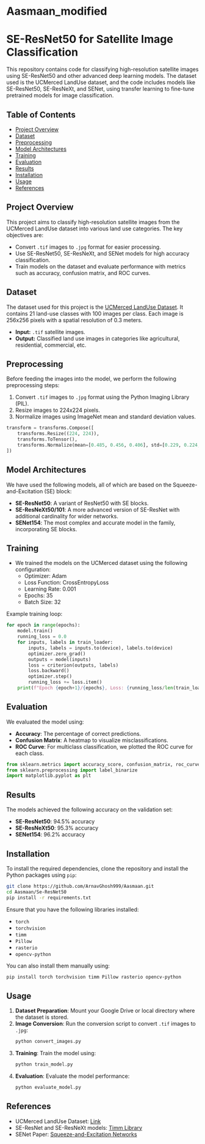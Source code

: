 # Aasmaan_modified

# SE-ResNet50 for Satellite Image Classification

This repository contains code for classifying high-resolution satellite images using SE-ResNet50 and other advanced deep learning models. The dataset used is the UCMerced LandUse dataset, and the code includes models like SE-ResNet50, SE-ResNeXt, and SENet, using transfer learning to fine-tune pretrained models for image classification.

## Table of Contents
- [Project Overview](#project-overview)
- [Dataset](#dataset)
- [Preprocessing](#preprocessing)
- [Model Architectures](#model-architectures)
- [Training](#training)
- [Evaluation](#evaluation)
- [Results](#results)
- [Installation](#installation)
- [Usage](#usage)
- [References](#references)

## Project Overview
This project aims to classify high-resolution satellite images from the UCMerced LandUse dataset into various land use categories. The key objectives are:
- Convert `.tif` images to `.jpg` format for easier processing.
- Use SE-ResNet50, SE-ResNeXt, and SENet models for high accuracy classification.
- Train models on the dataset and evaluate performance with metrics such as accuracy, confusion matrix, and ROC curves.

## Dataset
The dataset used for this project is the [UCMerced LandUse Dataset](http://weegee.vision.ucmerced.edu/datasets/landuse.html). It contains 21 land-use classes with 100 images per class. Each image is 256x256 pixels with a spatial resolution of 0.3 meters.

- **Input:** `.tif` satellite images.
- **Output:** Classified land use images in categories like agricultural, residential, commercial, etc.

## Preprocessing
Before feeding the images into the model, we perform the following preprocessing steps:
1. Convert `.tif` images to `.jpg` format using the Python Imaging Library (PIL).
2. Resize images to 224x224 pixels.
3. Normalize images using ImageNet mean and standard deviation values.

```python
transform = transforms.Compose([
    transforms.Resize((224, 224)),
    transforms.ToTensor(),
    transforms.Normalize(mean=[0.485, 0.456, 0.406], std=[0.229, 0.224, 0.225]),
])
```

## Model Architectures
We have used the following models, all of which are based on the Squeeze-and-Excitation (SE) block:
- **SE-ResNet50**: A variant of ResNet50 with SE blocks.
- **SE-ResNeXt50/101**: A more advanced version of SE-ResNet with additional cardinality for wider networks.
- **SENet154**: The most complex and accurate model in the family, incorporating SE blocks.

## Training
- We trained the models on the UCMerced dataset using the following configuration:
  - Optimizer: Adam
  - Loss Function: CrossEntropyLoss
  - Learning Rate: 0.001
  - Epochs: 35
  - Batch Size: 32

Example training loop:
```python
for epoch in range(epochs):
    model.train()
    running_loss = 0.0
    for inputs, labels in train_loader:
        inputs, labels = inputs.to(device), labels.to(device)
        optimizer.zero_grad()
        outputs = model(inputs)
        loss = criterion(outputs, labels)
        loss.backward()
        optimizer.step()
        running_loss += loss.item()
    print(f"Epoch {epoch+1}/{epochs}, Loss: {running_loss/len(train_loader)}")
```

## Evaluation
We evaluated the model using:
- **Accuracy**: The percentage of correct predictions.
- **Confusion Matrix**: A heatmap to visualize misclassifications.
- **ROC Curve**: For multiclass classification, we plotted the ROC curve for each class.

```python
from sklearn.metrics import accuracy_score, confusion_matrix, roc_curve, auc
from sklearn.preprocessing import label_binarize
import matplotlib.pyplot as plt
```

## Results
The models achieved the following accuracy on the validation set:
- **SE-ResNet50**: 94.5% accuracy
- **SE-ResNeXt50**: 95.3% accuracy
- **SENet154**: 96.2% accuracy

## Installation
To install the required dependencies, clone the repository and install the Python packages using `pip`:

```bash
git clone https://github.com/ArnavGhosh999/Aasmaan.git
cd Aasmaan/Se-ResNet50
pip install -r requirements.txt
```

Ensure that you have the following libraries installed:
- `torch`
- `torchvision`
- `timm`
- `Pillow`
- `rasterio`
- `opencv-python`

You can also install them manually using:
```bash
pip install torch torchvision timm Pillow rasterio opencv-python
```

## Usage
1. **Dataset Preparation**: Mount your Google Drive or local directory where the dataset is stored.
2. **Image Conversion**: Run the conversion script to convert `.tif` images to `.jpg`:
   ```python
   python convert_images.py
   ```
3. **Training**: Train the model using:
   ```python
   python train_model.py
   ```
4. **Evaluation**: Evaluate the model performance:
   ```python
   python evaluate_model.py
   ```

## References
- UCMerced LandUse Dataset: [Link](http://weegee.vision.ucmerced.edu/datasets/landuse.html)
- SE-ResNet and SE-ResNeXt models: [Timm Library](https://github.com/rwightman/pytorch-image-models)
- SENet Paper: [Squeeze-and-Excitation Networks](https://arxiv.org/abs/1709.01507)


